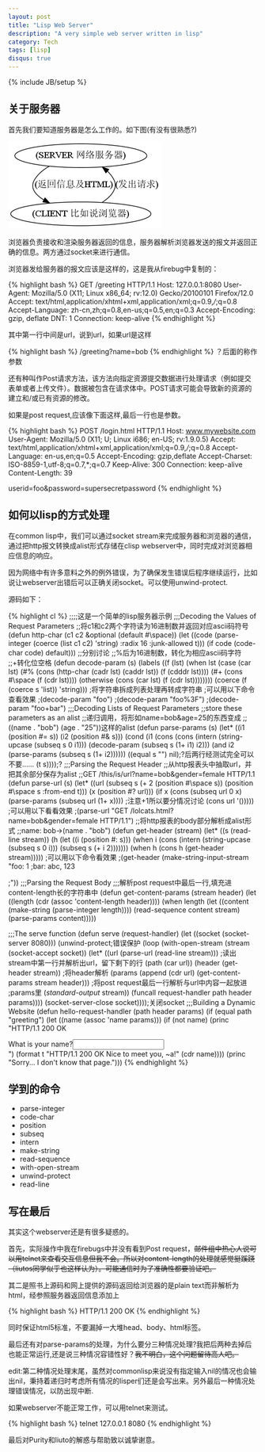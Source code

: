 ```yaml
---
layout: post
title: "Lisp Web Server"
description: "A very simple web server written in lisp"
category: Tech
tags: [lisp]
disqus: true
---
```

{% include JB/setup %}

## 关于服务器

首先我们要知道服务器是怎么工作的。如下图(有没有很熟悉?)

![Alt 服务器工作原理][1]

浏览器负责接收和渲染服务器返回的信息，服务器解析浏览器发送的报文并返回正确的信息。两方通过socket来进行通信。

浏览器发给服务器的报文应该是这样的，这是我从firebug中复制的：

{% highlight bash %}
GET /greeting HTTP/1.1
Host: 127.0.0.1:8080
User-Agent: Mozilla/5.0 (X11; Linux x86_64; rv:12.0) Gecko/20100101 Firefox/12.0
Accept: text/html,application/xhtml+xml,application/xml;q=0.9,*/*;q=0.8
Accept-Language: zh-cn,zh;q=0.8,en-us;q=0.5,en;q=0.3
Accept-Encoding: gzip, deflate
DNT: 1
Connection: keep-alive
{% endhighlight %}

其中第一行中间是url，说到url，如果url是这样

{% highlight bash %}
/greeting?name=bob
{% endhighlight %}
？后面的称作参数

还有种叫作Post请求方法，该方法向指定资源提交数据进行处理请求（例如提交表单或者上传文件）。数据被包含在请求体中。POST请求可能会导致新的资源的建立和/或已有资源的修改。

如果是post request,应该像下面这样,最后一行也是参数。

{% highlight bash %}
POST /login.html HTTP/1.1
Host: www.mywebsite.com
User-Agent: Mozilla/5.0 (X11; U; Linux i686; en-US; rv:1.9.0.5)
Accept: text/html,application/xhtml+xml,application/xml;q=0.9,*/*;q=0.8
Accept-Language: en-us,en;q=0.5
Accept-Encoding: gzip,deflate
Accept-Charset: ISO-8859-1,utf-8;q=0.7,*;q=0.7
Keep-Alive: 300
Connection: keep-alive
Content-Length: 39

userid=foo&password=supersecretpassword
{% endhighlight %}

## 如何以lisp的方式处理

在common lisp中，我们可以通过socket stream来完成服务器和浏览器的通信，通过把http报文转换成alist形式存储在clisp webserver中，同时完成对浏览器相应信息的响应。

因为网络中有许多意料之外的例外错误，为了确保发生错误后程序继续运行，比如说让webserver出错后可以正确关闭socket。可以使用unwind-protect.

源码如下：

{% highlight cl %}
;;;;这是一个简单的lisp服务器示例
;;;Decoding the Values of Request Parameters
;;将c1和c2两个字符读为16进制数并返回对应ascii码符号
(defun http-char (c1 c2 &optional (default #\space))
  (let ((code (parse-integer
                (coerce (list c1 c2) 'string)
                :radix 16
                :junk-allowed t)))
    (if code
      (code-char code)
      default)))
;;分别讨论
;;%后为16进制数，转化为相应ascii码字符
;;+转化位空格
(defun decode-param (s)
  (labels ((f (lst)
             (when lst
               (case (car lst)
                 (#\% (cons (http-char (cadr lst) (caddr lst))
                            (f (cdddr lst))))
                 (#\+ (cons #\space (f (cdr lst))))
                 (otherwise (cons (car lst) (f (cdr lst))))))))
  (coerce (f (coerce s 'list)) 'string)))
;将字符串拆成列表处理再转成字符串
;可以用以下命令查看效果
;(decode-param "foo")
;(decode-param "foo%3F")
;(decode-param "foo+bar")
;;;Decoding Lists of Request Parameters
;;store these parameters as an alist
;;递归调用，将形如name=bob&age=25的东西变成
;;((name . "bob") (age . "25"))这样的alist
(defun parse-params (s)
  (let* ((i1 (position #\= s))
         (i2 (position #\& s)))
    (cond (i1 (cons (cons (intern (string-upcase (subseq s 0 i1))) 
                          (decode-param (subseq s (1+ i1) i2)))
                    (and i2 (parse-params (subseq s (1+ i2))))))
          ((equal s "") nil);?后两行经测试完全可以不要……
          (t s))));?
;;;Parsing the Request Header
;;从http报表头中抽取url，并把其余部分保存为alist
;;GET /this/is/url?name=bob&gender=female HTTP/1.1
(defun parse-url (s)
  (let* ((url (subseq s
                      (+ 2 (position #\space s))
                      (position #\space s :from-end t)))
         (x (position #\? url)))
    (if x
      (cons (subseq url 0 x) (parse-params (subseq url (1+ x))))
      ;注意+1所以要分情况讨论
      (cons url '()))))
;可以用以下看看效果
;(parse-url "GET /lolcats.html?name=bob&gender=female HTTP/1.1")
;;将http报表的body部分解析成alist形式
;;name: bob->(name . "bob")
(defun get-header (stream)
  (let* ((s (read-line stream))
         (h (let ((i (position #\: s)))
              (when i
                (cons (intern (string-upcase (subseq s 0 i)))
                      (subseq s (+ i 2)))))))
    (when h
      (cons h (get-header stream)))))
;可以用以下命令看效果
;(get-header (make-string-input-stream "foo: 1
;bar: abc, 123

;"))
;;;Parsing the Request Body
;;;解析post request中最后一行,填充进content-length长的字符串中
(defun get-content-params (stream header)
  (let ((length (cdr (assoc 'content-length header))))
    (when length
      (let ((content (make-string (parse-integer length))))
        (read-sequence content stream)
        (parse-params content)))))

;;;The serve function
(defun serve (request-handler)
  (let ((socket (socket-server 8080)))
    (unwind-protect;错误保护
      (loop (with-open-stream (stream (socket-accept socket))
              (let* ((url
                       (parse-url (read-line stream)))
                     ;读出stream中第一行并解析出url，留下剩下的行
                     (path
                       (car url))
                     (header (get-header stream))
                     ;将header解析
                     (params (append 
                               (cdr url)
                               (get-content-params stream header)))
                     ;将post request最后一行解析与url中内容一起放进
                     ;params里
                     (*standard-output* stream))
                (funcall request-handler path header params))))
      (socket-server-close socket))));关闭socket
;;;Building a Dynamic Website
(defun hello-request-handler (path header params)
  (if (equal path "greeting")
    (let ((name (assoc 'name params)))
      (if (not name)
        (princ "HTTP/1.1 200 OK

<!DOCTYPE html>
<html>
<body>
<form>What is your name?<input name='name' />
</form>
</body>
</html>")
(format t "HTTP/1.1 200 OK

<!DOCTYPE html>
<html><head></head><body>Nice to meet you, ~a!</body></html>"
(cdr name))))
(princ "Sorry... I don't know that page.")))
{% endhighlight %}

## 学到的命令

- parse-integer
- code-char
- position
- subseq
- intern
- make-string
- read-sequence
- with-open-stream
- unwind-protect
- read-line

## 写在最后

其实这个webserver还是有很多疑惑的。

首先，实际操作中我在firebugs中并没有看到Post request，<strike>邮件组中热心人说可以用telnet来查看交互信息但我不会。所以对content-length的处理就感觉挺蹊跷（liutos同学似乎也这样认为）。可能通信时为了准确性都要验证吧。</strike>

其二是照书上源码和网上提供的源码返回给浏览器的是plain text而非解析为html，经参照服务器返回信息添加上

{% highlight bash %}
HTTP/1.1 200 OK
{% endhighlight %}

同时保证html5标准，不要漏掉一大堆head、body、html标签。

最后还有对parse-params的处理，为什么要分三种情况处理?我把后两种去掉后也能正常运行,还是说三种情况容错性好？<strike>我不明白，这个问题留待高人吧。</strike>

edit:第二种情况处理末尾，虽然对commonlisp来说没有指定输入nil的情况也会输出nil，秉持着递归时考虑所有情况的lisper们还是会写出来。另外最后一种情况处理错误情况，以防出现中断.

如果webserver不能正常工作，可以用telnet来测试。

{% highlight bash %}
telnet 127.0.0.1 8080
{% endhighlight %}

最后对Purity和liuto的解惑与帮助致以诚挚谢意。

[1]: /images/server.dot.png


